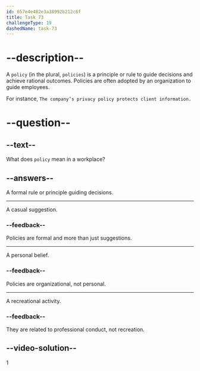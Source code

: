 ```yaml
---
id: 657e4e482e3a38992b212c6f
title: Task 73
challengeType: 19
dashedName: task-73
---
```


# --description--

A `policy` (in the plural, `policies`) is a principle or rule to guide decisions and achieve rational outcomes. Policies are often adopted by an organization to guide employees. 

For instance, `The company’s privacy policy protects client information.`

# --question--

## --text--

What does `policy` mean in a workplace?

## --answers--

A formal rule or principle guiding decisions.

---

A casual suggestion.

### --feedback--

Policies are formal and more than just suggestions.

---

A personal belief.

### --feedback--

Policies are organizational, not personal.

---

A recreational activity.

### --feedback--

They are related to professional conduct, not recreation.

## --video-solution--

1
